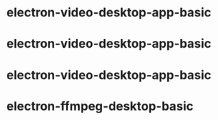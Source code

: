 # electron-video-desktop-app-basic
# electron-video-desktop-app-basic
# electron-video-desktop-app-basic
# electron-ffmpeg-desktop-basic
